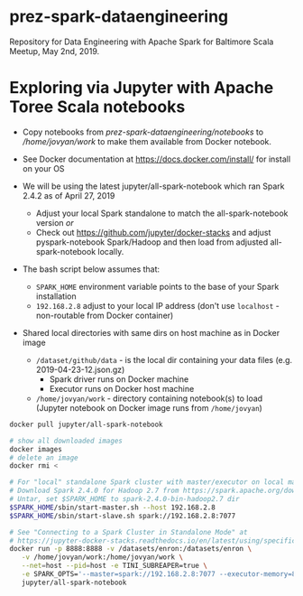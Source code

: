 # prez-spark-dataengineering
Repository for Data Engineering with Apache Spark for Baltimore Scala Meetup, May 2nd, 2019.

# Exploring via Jupyter with Apache Toree Scala notebooks

* Copy notebooks from *prez-spark-dataengineering/notebooks* to */home/jovyan/work* to make them available from Docker notebook.

* See Docker documentation at https://docs.docker.com/install/ for install on your OS
* We will be using the latest jupyter/all-spark-notebook which ran Spark 2.4.2 as of April 27, 2019
     * Adjust your local Spark standalone to match the all-spark-notebook version *or*
     * Check out https://github.com/jupyter/docker-stacks and adjust pyspark-notebook Spark/Hadoop and then load from adjusted all-spark-notebook locally.
* The bash script below assumes that:
     * `SPARK_HOME` environment variable points to the base of your Spark installation
     * `192.168.2.8` adjust to your local IP address (don't use `localhost` - non-routable from Docker container)
* Shared local directories with same dirs on host machine as in Docker image
     * `/dataset/github/data` - is the local dir containing your data files (e.g. 2019-04-23-12.json.gz)
          * Spark driver runs on Docker machine
          * Executor runs on Docker host machine
     * `/home/jovyan/work` - directory containing notebook(s) to load (Jupyter notebook on Docker image runs from `/home/jovyan`)

```bash
docker pull jupyter/all-spark-notebook

# show all downloaded images
docker images
# delete an image
docker rmi <

# For "local" standalone Spark cluster with master/executor on local machine
# Download Spark 2.4.0 for Hadoop 2.7 from https://spark.apache.org/downloads.html
# Untar, set $SPARK_HOME to spark-2.4.0-bin-hadoop2.7 dir
$SPARK_HOME/sbin/start-master.sh --host 192.168.2.8
$SPARK_HOME/sbin/start-slave.sh spark://192.168.2.8:7077

# See "Connecting to a Spark Cluster in Standalone Mode" at
# https://jupyter-docker-stacks.readthedocs.io/en/latest/using/specifics.html#apache-spark
docker run -p 8888:8888 -v /datasets/enron:/datasets/enron \
   -v /home/jovyan/work:/home/jovyan/work \
   --net=host --pid=host -e TINI_SUBREAPER=true \
   -e SPARK_OPTS='--master=spark://192.168.2.8:7077 --executor-memory=8g' \
   jupyter/all-spark-notebook
```
